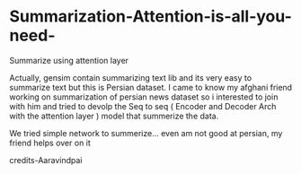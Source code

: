 # Summarization-Attention-is-all-you-need-
Summarize using attention layer


Actually, gensim contain summarizing text lib and its very easy to summarize text but this is Persian dataset. I came to know my afghani friend working on summarization of persian news dataset so i interested to join with him and tried to devolp the Seq to seq ( Encoder and Decoder Arch with the attention layer ) model that summerize the data.

We tried simple network to summerize... even am not good at persian, my friend helps over on it 


credits-Aaravindpai
